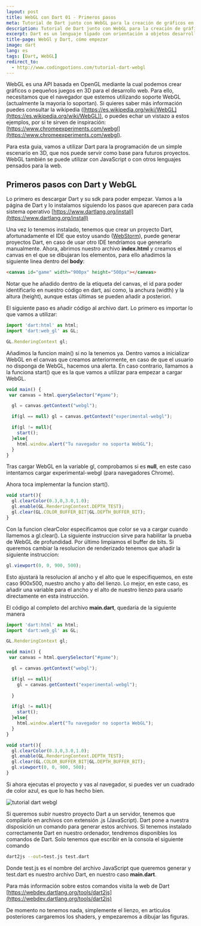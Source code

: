 ```yaml
---
layout: post
title: WebGL con Dart 01 - Primeros pasos
meta: Tutorial de Dart junto con WebGL para la creación de gráficos en 3D. Instalación de Dart con WebStorm
description: Tutorial de Dart junto con WebGL para la creación de gráficos en 3D. Instalación de Dart con WebStorm
excerpt: Dart es un lenguaje tipado con orientación a objetos desarrollado por Google. En este sencillo tutorial aprenderemos a usarlo junto con WebGL, una API creada para el desarrollo de gráficos en 3D que podremos visualizar en cualquier navegador que soporte WebGL. 
title-page: WebGl y Dart, cómo empezar
image: dart
lang: es
tags: [Dart, WebGL]
redirect_to:
  - http://www.codingpotions.com/tutorial-dart-webgl
---
```



WebGL es una API basada en OpenGL mediante la cual podemos crear gráficos o pequeños juegos en 3D para el desarrollo web. Para ello, necesitamos que el navegador que estemos utilizando
soporte WebGL (actualmente la mayoria lo soportan). Si quieres saber más información puedes consultar la wikipedia ([https://es.wikipedia.org/wiki/WebGL](https://es.wikipedia.org/wiki/WebGL)),
o puedes echar un vistazo a estos ejemplos, por si te sirven de inspiración: [https://www.chromeexperiments.com/webgl](https://www.chromeexperiments.com/webgl).

Para esta guia, vamos a utilizar Dart para la programación
de un simple escenario en 3D, que nos puede servir como base para futuros proyectos. WebGL también se puede utilizar con JavaScript o con otros lenguajes 
pensados para la web.

<h2>Primeros pasos con Dart y WebGL</h2>

Lo primero es descargar Dart y su sdk para poder empezar. Vamos a la página de Dart y lo instalamos siguiendo los pasos que aparecen para cada sistema operativo [https://www.dartlang.org/install](https://www.dartlang.org/install)

Una vez lo tenemos instalado, tenemos que crear un proyecto Dart, afortunadamente el IDE que estoy usando ([WebStorm](https://www.jetbrains.com/webstorm/])), puede generar proyectos
Dart, en caso de usar otro IDE tendríamos que generarlo manualmente.
Ahora, abrimos nuestro archivo <b>index.html</b> y creamos el canvas en el que se dibujaran los elementos, para ello añadimos la siguiente linea dentro del <b>body</b>:

```html
<canvas id="game" width="900px" height="500px"></canvas>
```

Notar que he añadido dentro de la etiqueta del canvas, el id para poder identificarlo en nuestro código en dart, así como, la anchura (width) y la altura (height), aunque estas últimas se pueden añadir a posteriori.

El siguiente paso es añadir código al archivo dart. Lo primero es importar lo que vamos a utilizar:

```JavaScript
import 'dart:html' as html;
import 'dart:web_gl' as GL;

GL.RenderingContext gl;
```
Añadimos la funcion main() si no la tenemos ya. Dentro vamos a inicializar WebGL en el canvas que creamos anteriormente, en caso de que el usuario no disponga de WebGL, hacemos una alerta.
En caso contrario, llamamos a la funciona start() que es la que vamos a utilizar para empezar a cargar WebGL.

```JavaScript
void main() {
 var canvas = html.querySelector("#game");

  gl = canvas.getContext("webgl");

  if(gl == null) gl = canvas.getContext("experimental-webgl");

  if(gl != null){
    start();
  }else{
    html.window.alert("Tu navegador no soporta WebGL");
  }
}
```
Tras cargar WebGL en la variable gl, comprobamos si es <b>null</b>, en este caso intentamos cargar experimental-webgl (para navegadores Chrome).

Ahora toca implementar la funcion start().

```JavaScript
void start(){
  gl.clearColor(0.3,0,3.0,1.0);
  gl.enable(GL.RenderingContext.DEPTH_TEST);
  gl.clear(GL.COLOR_BUFFER_BIT|GL.DEPTH_BUFFER_BIT);
}
```
Con la funcion clearColor especificamos que color se va a cargar cuando llamemos a gl.clear(). La siguiente instruccion sirve para habilitar la prueba de WebGL de profundidad.
Por último limpiamos el buffer de bits. Si queremos cambiar la resolucion de renderizado tenemos que añadir la siguiente instruccion:

```JavaScript
gl.viewport(0, 0, 900, 500);
```
Esto ajustará la resolucion al ancho y el alto que le especifiquemos, en este caso 900x500, nuestro ancho y alto del lienzo. Lo mejor, en este caso, es 
añadir una variable para el ancho y el alto de nuestro lienzo para usarlo directamente en esta instrucción.

El código al completo del archivo <b>main.dart</b>, quedaría de la siguiente manera

```JavaScript
import 'dart:html' as html;
import 'dart:web_gl' as GL;

GL.RenderingContext gl;

void main() {
 var canvas = html.querySelector("#game");

  gl = canvas.getContext("webgl");

  if(gl == null){
    gl = canvas.getContext("experimental-webgl");
    
  }

  if(gl != null){
    start();
  }else{
    html.window.alert("Tu navegador no soporta WebGL");
  }
}

void start(){
  gl.clearColor(0.3,0,3.0,1.0);
  gl.enable(GL.RenderingContext.DEPTH_TEST);
  gl.clear(GL.COLOR_BUFFER_BIT|GL.DEPTH_BUFFER_BIT);
  gl.viewport(0, 0, 900, 500);
}
```

Si ahora ejecutas el proyecto y vas al navegador, si puedes ver un cuadrado de color azul, es que lo has hecho bien. 

<img src="http://i.imgur.com/3NTS0gg.png" class="responsive-img" alt="tutorial dart webgl"> 

Si queremos subir nuestro proyecto Dart a un servidor, tenemos que compilarlo en archivos con extensión .js (JavaScript).
Dart pone a nuestra disposición un comando para generar estos archivos. Si tenemos instalado correctamente Dart en nuestro ordenador, tendremos disponibles los comandos
de Dart. Solo tenemos que escribir en la consola el siguiente comando

```bash
dart2js --out=test.js test.dart
```
Donde test.js es el nombre del archivo JavaScript que queremos generar y test.dart es nuestro archivo Dart, en nuestro caso <b>main.dart</b>.

Para más información sobre estos comandos visita la web de Dart [https://webdev.dartlang.org/tools/dart2js](https://webdev.dartlang.org/tools/dart2js)

De momento no tenemos nada, simplemente el lienzo, en articulos posteriores cargaremos los shaders, y empezaremos a dibujar las figuras. 


